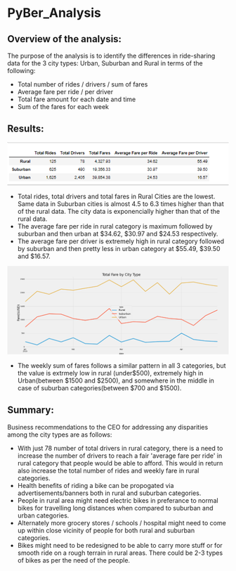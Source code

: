 # **PyBer_Analysis**

## **Overview of the analysis**: 
The purpose of the analysis is to identify the differences in ride-sharing data for the 3 city types: Urban, Suburban and Rural in terms of the following:
* Total number of rides / drivers / sum of fares
* Average fare per ride / per driver
* Total fare amount for each date and time
* Sum of the fares for each week

## **Results**: 
![Pyber_Summary](./analysis/pyber_summary_df.png)
* Total rides, total drivers and total fares in Rural Cities are the lowest. Same data in Suburban cities is almost 4.5 to 6.3 times higher than that of the rural data. The city data is exponencially higher than that of the rural data.
* The average fare per ride in rural category is maximum followed by suburban and then urban at $34.62, $30.97 and $24.53 respectively.
* The average fare per driver is extremely high in rural category followed by suburban and then pretty less in urban category at $55.49, $39.50 and $16.57.

![PyBer_Fare_Summary](./analysis/PyBer_fare_summary.png)
* The weekly sum of fares follows a similar pattern in all 3 categories, but the value is extrmely low in rural (under$500), extremely high in Urban(between $1500 and $2500), and somewhere in the middle in case of suburban categories(between $700 and $1500).

## **Summary**: 
Business recommendations to the CEO for addressing any disparities among the city types are as follows:
* With just 78 number of total drivers in rural category, there is a need to increase the number of drivers to reach a fair 'average fare per ride' in rural category that people would be able to afford. This would in return also increase the total number of rides and weekly fare in rural categories.
* Health benefits of riding a bike can be propogated via advertisements/banners both in rural and suburban categories.
* People in rural area might need electric bikes in preferance to normal bikes for travelling long distances when compared to suburban and urban categories.
* Alternately more grocery stores / schools / hospital might need to come up within close vicinity of people for both rural and suburban categories.
* Bikes might need to be redesigned to be able to carry more stuff or for smooth ride on a rough terrain in rural areas. There could be 2-3 types of bikes as per the need of the people.
